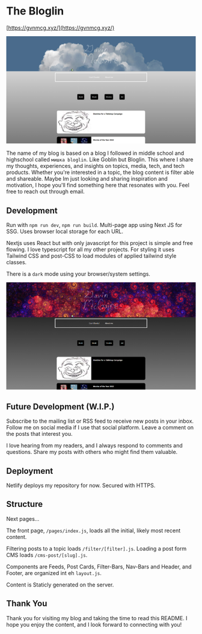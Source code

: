 # The Bloglin

[https://gvnmcg.xyz/](https://gvnmcg.xyz/)

![](/public/assets/images/bloglin-light-mode.PNG)

The name of my blog is based on a blog I followed in middle school and highschool called `мишка bloglin`. Like Goblin but Bloglin. This where I share my thoughts, experiences, and insights on topics, media, tech, and tech products. Whether you're interested in a topic, the blog content is filter able and shareable. Maybe Im just looking and sharing inspiration and motivation, I hope you'll find something here that resonates with you. Feel free to reach out through email.

## Development 

Run with `npm run dev`, `npm run build`.
Multi-page app using Next JS for SSG.
Uses browser local storage for each URL.

Nextjs uses React but with only javascript for this project is simple and free flowing. I love typescript for all my other projects.
For styling it uses Tailwind CSS and post-CSS to load modules of applied tailwind style classes.

There is a `dark` mode using your browser/system settings.

![](/public/assets/images/bloglin-dark-mode.PNG)


## Future Development (W.I.P.)

Subscribe to the mailing list or RSS feed to receive new posts in your inbox.
Follow me on social media if I use that social platform. 
Leave a comment on the posts that interest you. 

I love hearing from my readers, and I always respond to comments and questions.
Share my posts with others who might find them valuable.

## Deployment

Netlify deploys my repository for now. Secured with HTTPS.

## Structure

Next pages...

The front page, `/pages/index.js`, loads all the initial, likely most recent content.

Filtering posts to a topic loads `/filter/[filter].js`.
Loading a post form CMS loads `/cms-post/[slug].js`.

Components are Feeds, Post Cards, Filter-Bars, Nav-Bars and Header, and Footer, are organized int eh `layout.js`.

Content is Staticly generated on the server.

## Thank You
Thank you for visiting my blog and taking the time to read this README. I hope you enjoy the content, and I look forward to connecting with you!